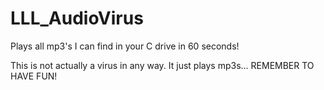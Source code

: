 # LLL_AudioVirus
Plays all mp3's I can find in your C drive in 60 seconds!


This is not actually a virus in any way. It just plays mp3s...
REMEMBER TO HAVE FUN!
